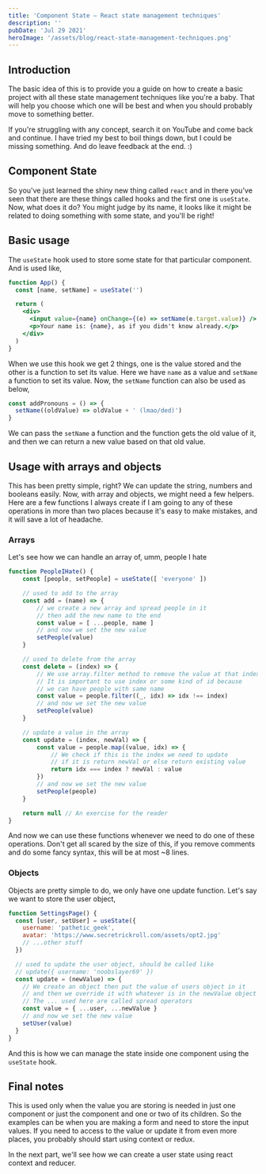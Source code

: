 ```yaml
---
title: 'Component State — React state management techniques'
description: ''
pubDate: 'Jul 29 2021'
heroImage: '/assets/blog/react-state-management-techniques.png'
---
```


## Introduction

The basic idea of this is to provide you a guide on how to create a basic project with all these state management techniques like you're a baby. That will help you choose which one will be best and when you should probably move to something better.

If you're struggling with any concept, search it on YouTube and come back and continue. I have tried my best to boil things down, but I could be missing something. And do leave feedback at the end. :)

## Component State

So you've just learned the shiny new thing called `react` and in there you've seen that there are these things called hooks and the first one is `useState`. Now, what does it do? You might judge by its name, it looks like it might be related to doing something with some state, and you'll be right!

## Basic usage

The `useState` hook used to store some state for that particular component. And is used like,

```jsx
function App() {
  const [name, setName] = useState('')

  return (
    <div>
      <input value={name} onChange={(e) => setName(e.target.value)} />
      <p>Your name is: {name}, as if you didn't know already.</p>
    </div>
  )
}
```

When we use this hook we get 2 things, one is the value stored and the other is a function to set its value. Here we have `name` as a value and `setName` a function to set its value.
Now, the `setName` function can also be used as below,

```jsx
const addPronouns = () => {
  setName((oldValue) => oldValue + ' (lmao/ded)')
}
```

We can pass the `setName` a function and the function gets the old value of it, and then we can return a new value based on that old value.

## Usage with arrays and objects

This has been pretty simple, right? We can update the string, numbers and booleans easily. Now, with array and objects, we might need a few helpers. Here are a few functions I always create if I am going to any of these operations in more than two places because it's easy to make mistakes, and it will save a lot of headache.

### Arrays

Let's see how we can handle an array of, umm, people I hate

```jsx
function PeopleIHate() {
	const [people, setPeople] = useState([ 'everyone' ])

	// used to add to the array
	const add = (name) => {
		// we create a new array and spread people in it
		// then add the new name to the end
		const value = [ ...people, name ]
		// and now we set the new value
		setPeople(value)
	}

	// used to delete from the array
	const delete = (index) => {
		// We use array.filter method to remove the value at that index
		// It is important to use index or some kind of id because
		// we can have people with same name
		const value = people.filter((_, idx) => idx !== index)
		// and now we set the new value
		setPeople(value)
	}

	// update a value in the array
	const update = (index, newVal) => {
		const value = people.map((value, idx) => {
			// We check if this is the index we need to update
			// if it is return newVal or else return existing value
			return idx === index ? newVal : value
		})
		// and now we set the new value
		setPeople(people)
	}

	return null // An exercise for the reader
}
```

And now we can use these functions whenever we need to do one of these operations.
Don't get all scared by the size of this, if you remove comments and do some fancy syntax, this will be at most ~8 lines.

### Objects

Objects are pretty simple to do, we only have one update function.
Let's say we want to store the user object,

```jsx
function SettingsPage() {
  const [user, setUser] = useState({
    username: 'pathetic_geek',
    avatar: 'https://www.secretrickroll.com/assets/opt2.jpg'
    // ...other stuff
  })

  // used to update the user object, should be called like
  // update({ username: 'noobslayer69' })
  const update = (newValue) => {
    // We create an object then put the value of users object in it
    // and then we override it with whatever is in the newValue object
    // The ... used here are called spread operators
    const value = { ...user, ...newValue }
    // and now we set the new value
    setUser(value)
  }
}
```

And this is how we can manage the state inside one component using the `useState` hook.

## Final notes

This is used only when the value you are storing is needed in just one component or just the component and one or two of its children. So the examples can be when you are making a form and need to store the input values.
If you need to access to the value or update it from even more places, you probably should start using context or redux.

In the next part, we'll see how we can create a user state using react context and reducer.
